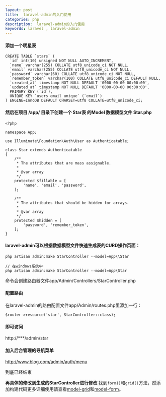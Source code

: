 ```yaml
---
layout: post
title:  laravel-admin的入门使用
categories: php
description:  laravel-admin的入门使用
keywords: laravel , laravel-admin
---
```



#### 添加一个明星表
```
CREATE TABLE `stars` (
  `id` int(10) unsigned NOT NULL AUTO_INCREMENT,
  `name` varchar(255) COLLATE utf8_unicode_ci NOT NULL,
  `email` varchar(255) COLLATE utf8_unicode_ci NOT NULL,
  `password` varchar(60) COLLATE utf8_unicode_ci NOT NULL,
  `remember_token` varchar(100) COLLATE utf8_unicode_ci DEFAULT NULL,
  `created_at` timestamp NOT NULL DEFAULT '0000-00-00 00:00:00',
  `updated_at` timestamp NOT NULL DEFAULT '0000-00-00 00:00:00',
  PRIMARY KEY (`id`),
  UNIQUE KEY `users_email_unique` (`email`)
) ENGINE=InnoDB DEFAULT CHARSET=utf8 COLLATE=utf8_unicode_ci;
```

#### 然后在项目 /app/ 目录下创建一个 Star表 的Model 数据模型文件 Star.php

```
<?php

namespace App;

use Illuminate\Foundation\Auth\User as Authenticatable;

class Star extends Authenticatable
{
    /**
     * The attributes that are mass assignable.
     *
     * @var array
     */
    protected $fillable = [
        'name', 'email', 'password',
    ];

    /**
     * The attributes that should be hidden for arrays.
     *
     * @var array
     */
    protected $hidden = [
        'password', 'remember_token',
    ];
}

```

#### laravel-admin可以根据数据模型文件快速生成表的CURD操作页面：

```
php artisan admin:make StarController --model=App\\Star

// 在windows系统中
php artisan admin:make StarController --model=App\Star
```
命令会创建路由器文件app/Admin/Controllers/StarController.php

#### 配置路由
在laravel-admin的路由配置文件app/Admin/routes.php里添加一行：
```
$router->resource('star', StarController::class);
```

#### 即可访问

http://***/admin/star

#### 加入后台管理的导航菜单
http://www.blog.com/admin/auth/menu

到底已经结束

**再具体的修改到生成的StarController进行修改**
找到`form()`和`grid()`方法，然添加构建代码更多详细使用请查看[model-grid](http://laravel-admin.org/docs/#/zh/model-grid)和[model-form](http://laravel-admin.org/docs/#/zh/model-form)。

